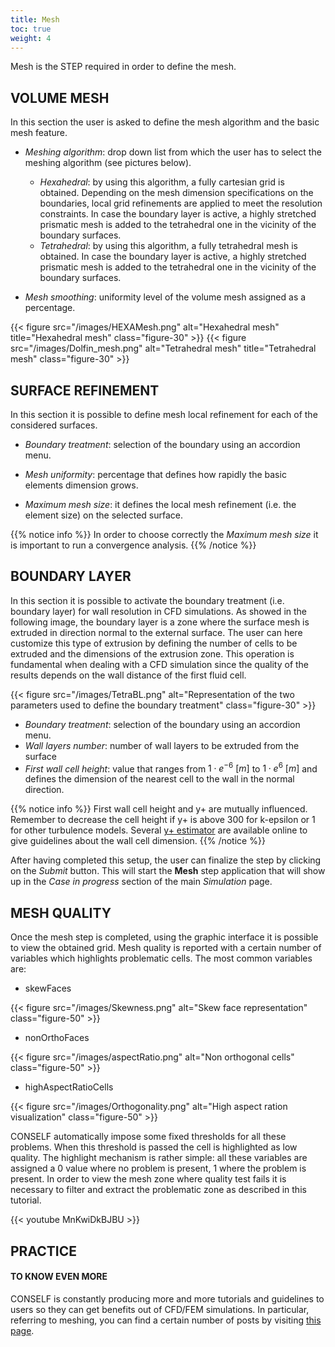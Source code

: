 ```yaml
---
title: Mesh
toc: true
weight: 4
---
```


Mesh is the STEP required in order to define the mesh.

## VOLUME MESH

In this section the user is asked to define the mesh algorithm and the basic mesh feature.

- *Meshing algorithm*: drop down list from which the user has to select the meshing algorithm (see pictures below).
	- *Hexahedral*: by using this algorithm, a fully cartesian grid is obtained. Depending on the mesh dimension specifications on the boundaries, local grid refinements are applied to meet the resolution constraints. In case the boundary layer is active, a highly stretched prismatic mesh is added to the tetrahedral one in the vicinity of the boundary surfaces.
	- *Tetrahedral*: by using this algorithm, a fully tetrahedral mesh is obtained. In case the boundary layer is active, a highly stretched prismatic mesh is added to the tetrahedral one in the vicinity of the boundary surfaces.

- *Mesh smoothing*: uniformity level of the volume mesh assigned as a percentage.

{{< figure src="/images/HEXAMesh.png" alt="Hexahedral mesh" title="Hexahedral mesh" class="figure-30" >}}
{{< figure src="/images/Dolfin_mesh.png" alt="Tetrahedral mesh" title="Tetrahedral mesh" class="figure-30" >}}

## SURFACE REFINEMENT

In this section it is possible to define mesh local refinement for each of the considered surfaces.

- *Boundary treatment*: selection of the boundary using an accordion menu.

- *Mesh uniformity*: percentage that defines how rapidly the basic elements dimension grows.

- *Maximum mesh size*: it defines the local mesh refinement (i.e. the element size) on the selected surface.

{{% notice info %}}
In order to choose correctly the *Maximum mesh size* it is important to run a convergence analysis.
{{% /notice %}}

## BOUNDARY LAYER

In this section it is possible to activate the boundary treatment (i.e. boundary layer) for wall resolution in CFD simulations. As showed in the following image, the boundary layer is a zone where the surface mesh is extruded in direction normal to the external surface. The user can here customize this type of extrusion by defining the number of cells to be extruded and the dimensions of the extrusion zone. This operation is fundamental when dealing with a CFD simulation since the quality of the results depends on the wall distance of the first fluid cell.

{{< figure src="/images/TetraBL.png" alt="Representation of the two parameters used to define the boundary treatment" class="figure-30" >}}

- *Boundary treatment*: selection of the boundary using an accordion menu.
- *Wall layers number*: number of wall layers to be extruded from the surface
- *First wall cell height*: value that ranges from $1\cdot e^{-6}\ [m]$ to $1\cdot e^6\ [m]$ and defines the dimension of the nearest cell to the wall in the normal direction.

{{% notice info %}}
First wall cell height and y+ are mutually influenced. Remember to decrease the cell height if y+ is above 300 for k-epsilon or 1 for other turbulence models. Several [y+ estimator](https://www.cfd-online.com/Tools/yplus.php) are available online to give guidelines about the wall cell dimension.
{{% /notice %}}

After having completed this setup, the user can finalize the step by clicking on the *Submit* button. This will start the **Mesh** step application that will show up in the *Case in progress* section of the main *Simulation* page.

## MESH QUALITY

Once the mesh step is completed, using the graphic interface it is possible to view the obtained grid. Mesh quality is reported with a certain number of variables which highlights problematic cells. The most common variables are:

* skewFaces

{{< figure src="/images/Skewness.png" alt="Skew face representation" class="figure-50" >}}

* nonOrthoFaces

{{< figure src="/images/aspectRatio.png" alt="Non orthogonal cells" class="figure-50" >}}

* highAspectRatioCells

{{< figure src="/images/Orthogonality.png" alt="High aspect ration visualization" class="figure-50" >}}

CONSELF automatically impose some fixed thresholds for all these problems. When this threshold is passed the cell is highlighted as low quality. The highlight mechanism is rather simple: all these variables are assigned a 0 value where no problem is present, 1 where the problem is present. In order to view the mesh zone where quality test fails it is necessary to filter and extract the problematic zone as described in this tutorial.

{{< youtube MnKwiDkBJBU >}}

## PRACTICE

#### TO KNOW EVEN MORE

CONSELF is constantly producing more and more tutorials and guidelines to users so they can get benefits out of CFD/FEM simulations. In particular, referring to meshing, you can find a certain number of posts by visiting [this page](https://conself.com/blog/category/meshing/).

